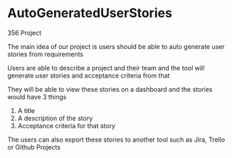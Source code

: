 # AutoGeneratedUserStories
356 Project

The main idea of our project is users should be able to auto generate user stories from requirements

Users are able to describe a project and their team and the tool will generate user stories and  acceptance criteria from that

They will be able to view these stories on a dashboard and the stories would have 3 things

1. A title
2. A description of the story
3. Acceptance criteria for that story

The users can also export these stories to another tool such as Jira, Trello or Github Projects
